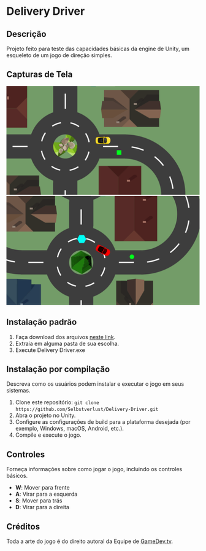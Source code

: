 # Delivery Driver

## Descrição
Projeto feito para teste das capacidades básicas da engine de Unity, um esqueleto de um jogo de direção simples.

## Capturas de Tela
![Captura de Tela 1](screenshot1.png)
![Captura de Tela 2](screenshot2.png)

## Instalação padrão

1. Faça download dos arquivos [neste link](https://pixeldrain.com/u/CzZvbQGH).
2. Extraia em alguma pasta de sua escolha.
3. Execute Delivery Driver.exe

## Instalação por compilação
Descreva como os usuários podem instalar e executar o jogo em seus sistemas.

1. Clone este repositório: `git clone https://github.com/Selbstverlust/Delivery-Driver.git`
2. Abra o projeto no Unity.
3. Configure as configurações de build para a plataforma desejada (por exemplo, Windows, macOS, Android, etc.).
4. Compile e execute o jogo.

## Controles
Forneça informações sobre como jogar o jogo, incluindo os controles básicos.

- **W**: Mover para frente
- **A**: Virar para a esquerda
- **S**: Mover para trás
- **D**: Virar para a direita

## Créditos
Toda a arte do jogo é do direito autoral da Equipe de [GameDev.tv](https://www.gamedev.tv/).

